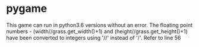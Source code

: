 # pygame


This game can run in python3.6 versions without an error. The floating point numbers -
(width//grass.get_width()+1) and (height//grass.get_height()+1) have been converted to integers using '//' instead of '/'. Refer to line 56
